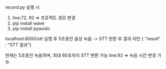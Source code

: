 record.py 실행 시
1. line:72, 92 => 프로젝트 경로 변경
2. pip install wave
3. pip install pyauido

localhost:8000/stt 실행 후 5초동안 음성 녹음 -> STT 반환 후 결과 리턴
{ "result" : "STT 결과"}

현재는 5초동안 녹음하며, 최대 60초까지 STT 변환 가능 
line:92 => 녹음 시간 변경 가능